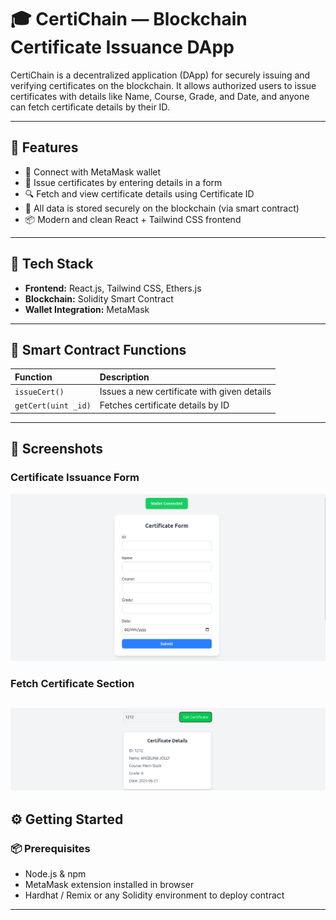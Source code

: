 # 🎓 CertiChain — Blockchain Certificate Issuance DApp

CertiChain is a decentralized application (DApp) for securely issuing and verifying certificates on the blockchain. It allows authorized users to issue certificates with details like Name, Course, Grade, and Date, and anyone can fetch certificate details by their ID.

---

## 📌 Features

- 🔐 Connect with MetaMask wallet
- 📝 Issue certificates by entering details in a form
- 🔍 Fetch and view certificate details using Certificate ID
- 📄 All data is stored securely on the blockchain (via smart contract)
- 📦 Modern and clean React + Tailwind CSS frontend

---

## 🚀 Tech Stack

- **Frontend:** React.js, Tailwind CSS, Ethers.js
- **Blockchain:** Solidity Smart Contract
- **Wallet Integration:** MetaMask

---

## 📄 Smart Contract Functions

| Function            | Description                                 |
|:--------------------|:--------------------------------------------|
| `issueCert()`        | Issues a new certificate with given details |
| `getCert(uint _id)`  | Fetches certificate details by ID           |

---

## 📸 Screenshots

### Certificate Issuance Form

![Certificate Form](./Screenshots/Issue-Certificate.png)

### Fetch Certificate Section

![Fetch Certificate](./Screenshots/Get-Certificate.png)
---

## ⚙️ Getting Started

### 📦 Prerequisites

- Node.js & npm
- MetaMask extension installed in browser
- Hardhat / Remix or any Solidity environment to deploy contract

---
